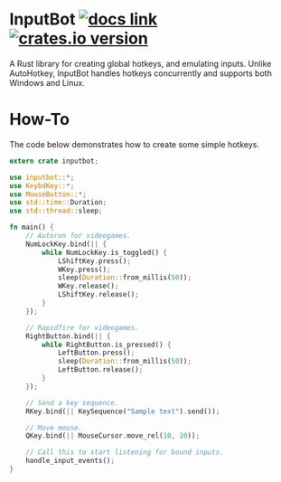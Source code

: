 # InputBot [![docs link](https://docs.rs/inputbot/badge.svg)](https://docs.rs/inputbot) [![crates.io version](https://img.shields.io/crates/v/inputbot.svg)](https://crates.io/crates/inputbot) 
A Rust library for creating global hotkeys, and emulating inputs.
Unlike AutoHotkey, InputBot handles hotkeys concurrently and supports both Windows and Linux.

# How-To
The code below demonstrates how to create some simple hotkeys.

```Rust
extern crate inputbot;

use inputbot::*;
use KeybdKey::*;
use MouseButton::*;
use std::time::Duration;
use std::thread::sleep;

fn main() {
    // Autorun for videogames.
    NumLockKey.bind(|| {
        while NumLockKey.is_toggled() {
            LShiftKey.press();
            WKey.press();
            sleep(Duration::from_millis(50));
            WKey.release();
            LShiftKey.release();
        }
    });

    // Rapidfire for videogames.
    RightButton.bind(|| {
        while RightButton.is_pressed() {
            LeftButton.press();
            sleep(Duration::from_millis(50));
            LeftButton.release();
        }
    });

    // Send a key sequence.
    RKey.bind(|| KeySequence("Sample text").send());

    // Move mouse.
    QKey.bind(|| MouseCursor.move_rel(10, 10));

    // Call this to start listening for bound inputs.
    handle_input_events();
}
```
